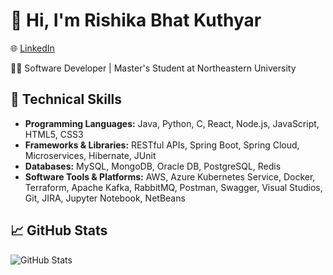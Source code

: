 # 👋 Hi, I'm Rishika Bhat Kuthyar

🌐 [LinkedIn](https://www.linkedin.com/in/rishikabhat)  

👩‍💻 Software Developer | Master's Student at Northeastern University

## 🔧 Technical Skills

- **Programming Languages:** Java, Python, C, React, Node.js, JavaScript, HTML5, CSS3
- **Frameworks & Libraries:** RESTful APIs, Spring Boot, Spring Cloud, Microservices, Hibernate, JUnit
- **Databases:** MySQL, MongoDB, Oracle DB, PostgreSQL, Redis
- **Software Tools & Platforms:** AWS, Azure Kubernetes Service, Docker, Terraform, Apache Kafka, RabbitMQ, Postman, Swagger, Visual Studios, Git, JIRA, Jupyter Notebook, NetBeans

## 📈 GitHub Stats
![GitHub Stats](https://github-readme-stats.vercel.app/api?username=RishikaBhatKuthyar&show_icons=true&theme=radical)



